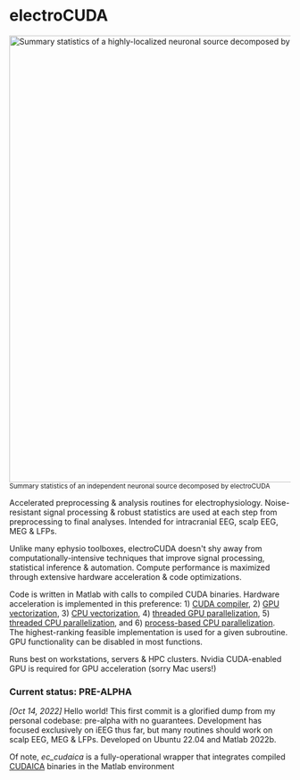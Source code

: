 # electroCUDA
<a href="https://i.ibb.co/Q9YQg17/s38-ic84-spec.jpg"><img src="https://i.ibb.co/Q9YQg17/s38-ic84-spec.jpg" alt="Summary statistics of a highly-localized neuronal source decomposed by electroCUDA" width="800"/></a>
<br><sub> Summary statistics of an independent neuronal source decomposed by electroCUDA </sub>

Accelerated preprocessing & analysis routines for electrophysiology. Noise-resistant signal processing & robust statistics are used at each step from preprocessing to final analyses. Intended for intracranial EEG, scalp EEG, MEG & LFPs.

Unlike many ephysio toolboxes, electroCUDA doesn't shy away from computationally-intensive techniques that improve signal processing, statistical inference & automation. Compute performance is maximized through extensive hardware acceleration & code optimizations.

Code is written in Matlab with calls to compiled CUDA binaries. Hardware acceleration is implemented in this preference: 1) [CUDA compiler](https://docs.nvidia.com/cuda/cuda-compiler-driver-nvcc/index.html), 2) [GPU vectorization](https://www.mathworks.com/help/parallel-computing/gpuarray.arrayfun.html), 3) [CPU vectorization](https://www.mathworks.com/help/matlab/matlab_prog/vectorization.html), 4) [threaded GPU parallelization](https://www.mathworks.com/help/parallel-computing/run-matlab-functions-on-a-gpu.html), 5) [threaded CPU parallelization](https://www.mathworks.com/help/parallel-computing/parallel.threadpool.html), and 6) [process-based CPU parallelization](https://www.mathworks.com/help/parallel-computing/choose-between-thread-based-and-process-based-environments.html). The highest-ranking feasible implementation is used for a given subroutine. GPU functionality can be disabled in most functions.

Runs best on workstations, servers & HPC clusters. Nvidia CUDA-enabled GPU is required for GPU acceleration (sorry Mac users!)

### Current status: PRE-ALPHA
*[Oct 14, 2022]* Hello world! This first commit is a glorified dump from my personal codebase: pre-alpha with no guarantees. Development has focused exclusively on iEEG thus far, but many routines should work on scalp EEG, MEG & LFPs. Developed on Ubuntu 22.04 and Matlab 2022b.

Of note, *ec_cudaica* is a fully-operational wrapper that integrates compiled [CUDAICA](https://doi.org/10.1155/2012/206972) binaries in the Matlab environment
